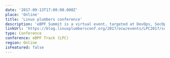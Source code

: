 ```yaml
---
date: '2017-09-13T17:00:00.000Z'
place: 'Online'
title: 'Linux plumbers conference'
description: 'eBPF Summit is a virtual event, targeted at DevOps, SecOps, platform architects, security engineers, and developers. Register to save the date and stay updated on event information'
linkUrl: 'https://blog.linuxplumbersconf.org/2017/ocw/events/LPC2017/schedule.html#day_2017_09_15'
type: Conference
conference: eBPF Track (LPC)
region: Online
isFeatured: false
---
```

